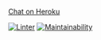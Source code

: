 
[Chat on Heroku](https://slack-chat-90210.herokuapp.com/)

[![Linter](https://github.com/SmorodinaVik/frontend-project-lvl4/actions/workflows/linter.yml/badge.svg)](https://github.com/SmorodinaVik/frontend-project-lvl4/actions/workflows/linter.yml)
[![Maintainability](https://api.codeclimate.com/v1/badges/4da32a1167902c24ba0b/maintainability)](https://codeclimate.com/github/SmorodinaVik/frontend-project-lvl4/maintainability)
